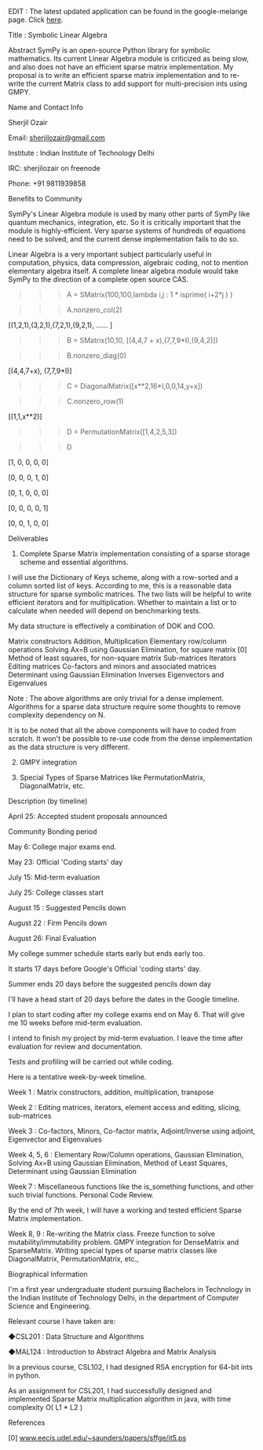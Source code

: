 EDIT : The latest updated application can be found in the google-melange page. Click [here](http://www.google-melange.com/gsoc/proposal/review/google/gsoc2011/sherjilozair/1).

Title : Symbolic Linear Algebra

Abstract 
SymPy is an open-source Python library for symbolic mathematics. Its current Linear Algebra module is criticized as being slow, and also does not have an efficient sparse matrix implementation. My proposal is to write an efficient sparse matrix implementation and to re-write the current Matrix class to add support for multi-precision ints using GMPY.

Name and Contact Info

Sherjil Ozair

Email: sherjilozair@gmail.com

Institute : Indian Institute of Technology Delhi

IRC: sherjilozair on freenode

Phone: +91 9811939858

 

Benefits to Community

SymPy's Linear Algebra module is used by many other parts of SymPy like quantum mechanics, integration, etc. So it is critically important that the module is highly-efficient. Very sparse systems of hundreds of equations need to be solved, and the current dense implementation fails to do so. 

Linear Algebra is a very important subject particularly useful in computation, physics, data compression, algebraic coding, not to mention elementary algebra itself. A complete linear algebra module would take SymPy to the direction of a complete open source CAS.

>>> A = SMatrix(100,100,lambda i,j : 1 * isprime( i+2*j ) )

>>> A.nonzero_col(2)

[(1,2,1),(3,2,1),(7,2,1),(9,2,1), ...... ]

>>> B = SMatrix(10,10, [(4,4,7 + x),(7,7,9*I),(9,4,2)])

>>> B.nonzero_diag(0)

[(4,4,7+x), (7,7,9*I)]

>>> C = DiagonalMatrix([x**2,16*I,0,0,14,y+x])

>>> C.nonzero_row(1)

[(1,1,x**2)]

>>> D = PermutationMatrix([1,4,2,5,3])

>>> D

[1, 0, 0, 0, 0]

[0, 0, 0, 1, 0]

[0, 1, 0, 0, 0]

[0, 0, 0, 0, 1]

[0, 0, 1, 0, 0]

 

Deliverables

1. Complete Sparse Matrix implementation consisting of a sparse storage scheme and essential algorithms.

I will use the Dictionary of Keys scheme, along with a row-sorted and a column sorted list of keys. According to me, this is a reasonable data structure for sparse symbolic matrices. The two lists will be helpful to write efficient iterators and for multiplication. Whether to maintain a list or to calculate when needed will depend on benchmarking tests.

My data structure is effectively a combination of DOK and COO.

Matrix constructors
Addition, Multiplication
Elementary row/column operations 
Solving Ax=B using Gaussian Elimination, for square matrix [0]
Method of least squares, for non-square matrix
Sub-matrices
Iterators
Editing matrices
Co-factors and minors and associated matrices
Determinant using Gaussian Elimination
Inverses
Eigenvectors and Eigenvalues
 

Note : The above algorithms are only trivial for a dense implement. Algorithms for a sparse data structure require some thoughts to remove complexity dependency on N.

It is to be noted that all the above components will have to coded from scratch. It won't be possible to re-use code from the dense implementation as the data structure is very different.

 

2. GMPY integration

 

3. Special Types of Sparse Matrices like PermutationMatrix, DiagonalMatrix, etc.

 

Description (by timeline)

April 25: Accepted student proposals announced

Community Bonding period

May 6: College major exams end.

May 23: Official 'Coding starts' day

July 15: Mid-term evaluation

July 25: College classes start

August 15 : Suggested Pencils down

August 22 : Firm Pencils down

August 26: Final Evaluation

 

My college summer schedule starts early but ends early too.

It starts 17 days before Google's Official 'coding starts' day.

Summer ends 20 days before the suggested pencils down day

I'll have a head start of 20 days before the dates in the Google timeline.

I plan to start coding after my college exams end on May 6. That will give me 10 weeks before mid-term evaluation.

I intend to finish my project by mid-term evaluation. I leave the time after evaluation for review and documentation. 

Tests and profiling will be carried out while coding.

 

Here is a tentative week-by-week timeline. 

Week 1 : Matrix constructors, addition, multiplication, transpose

Week 2 : Editing matrices, iterators, element access and editing, slicing, sub-matrices

Week 3 : Co-factors, Minors, Co-factor matrix, Adjoint/Inverse using adjoint, Eigenvector and Eigenvalues

Week 4, 5, 6 : Elementary Row/Column operations, Gaussian Elimination, Solving Ax=B using Gaussian Elimination, Method of Least Squares, Determinant using Gaussian Elimination

Week 7 : Miscellaneous functions like the is_something functions, and other such trivial functions. Personal Code Review.

By the end of 7th week, I will have a working and tested efficient Sparse Matrix implementation.

Week 8, 9 : Re-writing the Matrix class. Freeze function to solve mutability/immutability problem. GMPY integration for DenseMatrix and SparseMatrix. Writing special types of sparse matrix classes like DiagonalMatrix, PermutationMatrix, etc.,

 

 

Biographical Information

I'm a first year undergraduate student pursuing Bachelors in Technology in the Indian Institute of Technology Delhi, in the department of Computer Science and Engineering. 

Relevant course I have taken are:

◆CSL201 : Data Structure and Algorithms

◆MAL124 : Introduction to Abstract Algebra and Matrix Analysis

In a previous course, CSL102, I had designed RSA encryption for 64-bit ints in python.

As an assignment for CSL201, I had successfully designed and implemented Sparse Matrix multiplication algorithm in java, with time complexity O( L1 * L2 )

 

References

[0] www.eecis.udel.edu/~saunders/papers/sffge/it5.ps 